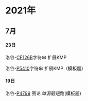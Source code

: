 # 2021年
## 7月
#### 23日
洛谷-[CF126B](https://www.luogu.com.cn/problem/CF126B)字符串 扩展KMP

洛谷-[P5410](https://www.luogu.com.cn/problem/P5410)字符串 扩展KMP（模板题）
#### 19日
洛谷-[P4799](https://www.luogu.com.cn/problem/P4779) 图论 单源最短路(模板题)
